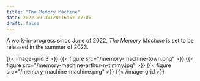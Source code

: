```yaml
---
title: "The Memory Machine"
date: 2022-09-30T20:16:57-07:00
draft: false
---
```


A work-in-progress since June of 2022, _The Memory Machine_ is set to be released in the summer of 2023.

{{< image-grid 3 >}}
{{< figure src="/memory-machine-town.png" >}}
{{< figure src="/memory-machine-arthur-n-timmy.jpg" >}}
{{< figure src="/memory-machine-machine.png" >}}
{{< /image-grid >}}

<!--more-->